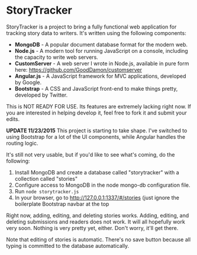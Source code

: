# StoryTracker

StoryTracker is a project to bring a fully functional web application for tracking story data to writers. It's written using the following components:

* **MongoDB** - A popular document database format for the modern web.
* **Node.js** - A modern tool for running JavaScript on a console, including the capacity to write web servers.
* **CustomServer** - A web server I wrote in Node.js, available in pure form here: https://github.com/GoodDamon/customserver
* **Angular.js** - A JavaScript framework for MVC applications, developed by Google.
* **Bootstrap** - A CSS and JavaScript front-end to make things pretty, developed by Twitter.

This is NOT READY FOR USE. Its features are extremely lacking right now. If you are interested in helping develop it, feel free to fork it and submit your edits.

**UPDATE 11/23/2015**
This project is starting to take shape. I've switched to using Bootstrap for a lot of the UI components, while Angular handles the routing logic.

It's still not very usable, but if you'd like to see what's coming, do the following:

1. Install MongoDB and create a database called "storytracker" with a collection called "stories"
2. Configure access to MongoDB in the node mongo-db configuration file.
3. Run `node storytracker.js`
4. In your browser, go to http://127.0.0.1:1337/#/stories (just ignore the boilerplate Bootstrap navbar at the top

Right now, adding, editing, and deleting stories works. Adding, editing, and deleting submissions and readers does not work. It will all hopefully work very soon. Nothing is very pretty yet, either. Don't worry, it'll get there.

Note that editing of stories is automatic. There's no save button because all typing is committed to the database automatically.
